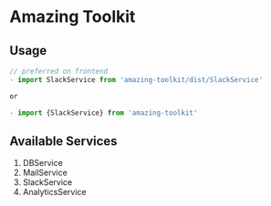 # Amazing Toolkit
##  Usage
```js
// preferred on frontend
- import SlackService from 'amazing-toolkit/dist/SlackService'

or

- import {SlackService} from 'amazing-toolkit'
```

## Available Services
1. DBService
2. MailService
3. SlackService
4. AnalyticsService